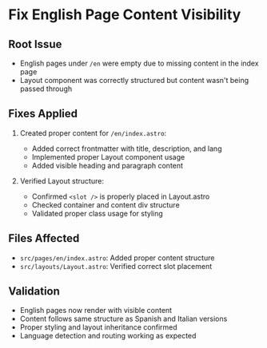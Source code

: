 # Fix English Page Content Visibility

## Root Issue
- English pages under `/en` were empty due to missing content in the index page
- Layout component was correctly structured but content wasn't being passed through

## Fixes Applied
1. Created proper content for `/en/index.astro`:
   - Added correct frontmatter with title, description, and lang
   - Implemented proper Layout component usage
   - Added visible heading and paragraph content

2. Verified Layout structure:
   - Confirmed `<slot />` is properly placed in Layout.astro
   - Checked container and content div structure
   - Validated proper class usage for styling

## Files Affected
- `src/pages/en/index.astro`: Added proper content structure
- `src/layouts/Layout.astro`: Verified correct slot placement

## Validation
- English pages now render with visible content
- Content follows same structure as Spanish and Italian versions
- Proper styling and layout inheritance confirmed
- Language detection and routing working as expected 